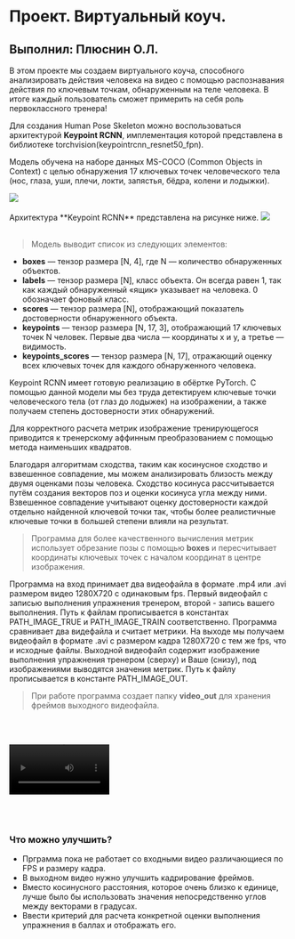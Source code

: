 # Проект. Виртуальный коуч.

## Выполнил: Плюснин О.Л.

В этом проекте мы создаем виртуального коуча, способного анализировать действия человека на видео с помощью распознавания действия по ключевым точкам, обнаруженным на теле человека. В итоге каждый пользователь сможет примерить на себя роль первоклассного тренера!

Для создания Human Pose Skeleton можно воспользоваться архитектурой **Keypoint RCNN**, имплементация которой представлена в библиотеке torchvision(keypointrcnn_resnet50_fpn).

Модель обучена на наборе данных MS-COCO (Common Objects in Context) с целью обнаружения 17 ключевых точек человеческого тела (нос, глаза, уши, плечи, локти, запястья, бёдра, колени и лодыжки).

<image src="dspr_cv_u1_diploma_spr2_1_1.png">
<br>
<br>  
Архитектура **Keypoint RCNN** представлена на рисунке ниже.


<kbd>
<image src="dspr_cv_u1_diploma_spr1_2_1.png">
</kbd>
<br>
<br>

> Модель выводит список из следующих элементов:   
* **boxes** — тензор размера [N, 4], где N — количество обнаруженных объектов.   
* **labels** — тензор размера [N], класс объекта. Он всегда равен 1, так как каждый обнаруженный «ящик» указывает на человека. 0 обозначает фоновый класс.   
* **scores** — тензор размера [N], отображающий показатель достоверности обнаруженного объекта.   
* **keypoints** — тензор размера [N, 17, 3], отображающий 17 ключевых точек N человек. Первые два числа — координаты x и y, а третье — видимость.   
* **keypoints_scores** — тензор размера [N, 17], отражающий оценку всех ключевых точек для каждого обнаруженного человека.   

Keypoint RCNN имеет готовую реализацию в обёртке PyTorch. С помощью данной модели мы без труда детектируем ключевые точки человеческого тела (от глаз до лодыжек) на изображении, а также получаем степень достоверности этих обнаружений.

Для корректного расчета метрик изображение тренирующегося приводится к тренерскому аффинным преобразованием с помощью метода наименьших квадратов.
   

Благодаря алгоритмам сходства, таким как косинусное сходство и взвешенное совпадение, мы можем анализировать близость между двумя оценками позы человека. Сходство косинуса рассчитывается путём создания векторов поз и оценки косинуса угла между ними. Взвешенное совпадение учитывают оценку достоверности каждой отдельно найденной ключевой точки так, чтобы более реалистичные ключевые точки в большей степени влияли на результат.

> Программа для более качественного вычисления метрик использует обрезание позы с помощью **boxes** и пересчитывает координаты ключевых точек с началом координат в центре изображения.

Программа на вход принимает два видеофайла в формате .mp4 или .avi размером видео 1280X720 с одинаковым fps. Первый видеофайл с записью выполнения упражнения тренером, второй - запись вашего выполнения.
Путь к файлам прописывается в константах PATH_IMAGE_TRUE и PATH_IMAGE_TRAIN соответственно. Программа сравнивает два видефайла и считает метрики. На выходе мы получаем видеофайл в формате .avi с размером кадра 1280X720 с тем же fps, что и исходные файлы. Выходной видеофайл содержит изображение выполнения упражнения тренером (сверху) и Ваше (снизу), под изображениями выводятся значения метрик. Путь к файлу прописывается в константе PATH_IMAGE_OUT.

> При работе программа создает папку **video_out** для хранения фреймов выходного видеофайла.
<br>
<br>


<video src='\myproject_models\images\video_out.avi' width=180/></video>

<br>
<br>


### Что можно улучшить?

+ Прграмма пока не работает со входными видео различающиеся по FPS и размеру кадра.
+ В выходном видео нужно улучшить кадрирование фреймов.
+ Вместо косинусного расстояния, которое очень близко к единице, лучше было бы использовать значения непосредственно углов между векторами в градусах.
+ Ввести критерий для расчета конкретной оценки выполнения упражнения в баллах и отображать его.






